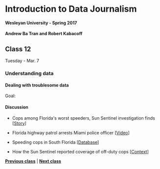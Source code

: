 # Introduction to Data Journalism
  
#### Wesleyan University - Spring 2017
  
**Andrew Ba Tran and Robert Kabacoff**
  
## Class 12
Tuesday - Mar. 7
                             
### Understanding data
                             
#### Dealing with troublesome data
                             
Goal: 
                             
#### Discussion

    
* Cops among Florida's worst speeders, Sun Sentinel investigation finds [[Story](http://www.sun-sentinel.com/news/speeding-cops/fl-speeding-cops-20120211-story.html)]
                                 
* Florida highway patrol arrests Miami police officer [[Video](https://www.youtube.com/watch?v=nq1sscJcZdA&feature=youtu.be)]
                                 
* Speeding cops in South Florida [[Database](http://databases.sun-sentinel.com/news/broward/ftlaudCopSpeeds/ftlaudCopSpeeds_list.php)]
                                 
* How the Sun Sentinel reported coverage of off-duty cops [[Context](http://www.ire.org/blog/ire-news/2013/04/15/how-sun-sentinel-reported-its-pulitzer-prize-winni/)]
                                 
                   
**[Previous class](class11.md)** | **[Next class](class13.md)**
